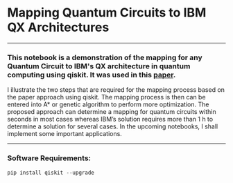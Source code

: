 # Mapping Quantum Circuits to IBM QX Architectures
---

### This notebook is a demonstration of the mapping for any Quantum Circuit to IBM's QX architecture in quantum computing using qiskit. It was used in this [paper](https://ieeexplore.ieee.org/document/8382253). 

I illustrate the two steps that are required for the mapping process based on the paper approach using qiskit. The mapping process is then can be entered into A* or genetic algorithm to perform more optimization. The proposed approach can determine a mapping for quantum circuits within seconds in most cases whereas IBM’s solution requires more than 1 h to determine a solution for several cases. In the upcoming notebooks, I shall implement some important applications.

----
### Software Requirements:
```
pip install qiskit --upgrade
```
